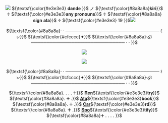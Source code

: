 <p align="center"> <img src="https://i.postimg.cc/HLhc0GWg/mo39.gif"> ${\textsf{\color{#e3e3e3} 𝐝𝐚𝐧𝐝𝐞 }}$ ノ ${\textsf{\color{#8a8a8a}𝐤𝐢𝐫𝐢}}$ ♱ ${\textsf{\color{#e3e3e3}𝐚𝐧𝐲 𝐩𝐫𝐨𝐧𝐨𝐮𝐧𝐬}}$ ♱ ${\textsf{\color{#8a8a8a}𝐬𝐢𝐠𝐧 𝐚𝐭𝐚}}$ ♱ ${\textsf{\color{#e3e3e3} 19 }}$<img src="https://i.postimg.cc/mD1c8dhF/mo38.gif">
  <p align="center">${\textsf{\color{#8a8a8a}· · ────────────────────────────── ꒰ঌ·}}$ ${\textsf{\color{#cfcccc}✦}}$ ${\textsf{\color{#8a8a8a}·໒꒱ ────────────────────────────── · · }}$</p>
   <div id="header" align="center">
<p align="center">
  <p align="center"> <img src=https://i.ibb.co/Q9DgKP8/messagif-ezgif-com-crop.gif> </p>
<p align="center"><img src="https://i.ibb.co/2ZX6JqN/New-Project1-ezgif-com-resize.gif">

</p>


 
  <p align="center">${\textsf{\color{#8a8a8a}· · ────────────────────────────── ꒰ঌ·}}$ ${\textsf{\color{#cfcccc}✦}}$ ${\textsf{\color{#8a8a8a}·໒꒱ ────────────────────────────── · · }}$</p>
   <div id="header" align="center">

 ${\textsf{\color{#8a8a8a}. . . . ⵜ}}$ [𝐑𝐞𝐧](https://rentry.co/loserprince)${\textsf{\color{#e3e3e3}𝐭𝐫𝐲}}$ ${\textsf{\color{#8a8a8a}. ⵜ .}}$ [𝐀𝐭𝐚](https://ezreal.atabook.org)${\textsf{\color{#e3e3e3}𝐛𝐨𝐨𝐤}}$ ${\textsf{\color{#8a8a8a}. ⵜ .}}$ [𝐂𝐚𝐫](https://dand4lion.carrd.co)${\textsf{\color{#e3e3e3}𝐫𝐝}}$ ${\textsf{\color{#8a8a8a}. ⵜ .}}$ [𝐒𝐩𝐨](https://open.spotify.com/user/rhwndrs8sepg5n5kwiy75638b?si=f2a7288d92134a0a)${\textsf{\color{#e3e3e3}𝐭𝐢𝐟𝐲}}$ ${\textsf{\color{#8a8a8a}ⵜ . . . . }}$
 </div>
